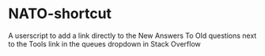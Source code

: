# NATO-shortcut
A userscript to add a link directly to the New Answers To Old questions next to the Tools link in the queues dropdown in Stack Overflow
